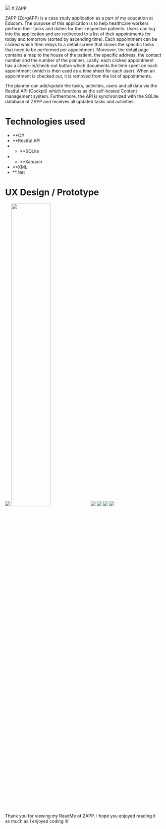 <img src="Images/header.png">
# ZAPP

ZAPP (ZorgAPP) is a case study application as a part of my education at Educom. The purpose of this application is to help healthcare workers perform their tasks and duties for their respective patients. Users can log into the application and are redirected to a list of their appointments for today and tomorrow (sorted by ascending time). Each appointment can be clicked which then relays to a detail screen that shows the specific tasks that need to be performed per appointment. Moreover, the detail page contains a map to the house of the patient, the specific address, the contact number and the number of the planner. Lastly, each clicked appointment has a check-in/check-out button which documents the time spent on each appointment (which is then used as a time sheet for each user). When an appointment is checked out, it is removed from the list of appointments.

The planner can add/update the tasks, activities, users and all data via the Restful API (Cockpit) which functions as the self-hosted 
Content management system. Furthermore, the API is synchronized with the SQLite database of ZAPP and receives all updated tasks and activities.

# Technologies used

* **C#
* **Restful API
* * **SQLite
* * **Xamarin
* **XML
* **.Net

# UX Design / Prototype

<img src="Images/cockpit.jpg">
<img src="Images/home.jpg" style="height: 50%; width: 50%;">
<img src="Images/login.jpg">
<img src="Images/detailAddress.jpg">
<img src="Images/detailMap.jpg">
<img src="Images/detailTask.jpg">

Thank you for viewing my ReadMe of ZAPP. I hope you enjoyed reading it as much as I enjoyed coding it!
